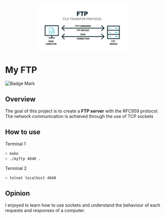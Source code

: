 <p align="center"><img src="../../../images/FTP.png" style="max-width: 300px" alt="ftp"></p>

# My FTP

![Badge Mark](https://img.shields.io/badge/Module%20Mark-A-%2372FA08.svg?&style=for-the-badge&logoColor=black)

## Overview

The goal of this project is to create a **FTP server** with the RFC959 protocol.
The network communication is achieved through the use of TCP sockets

## How to use

Terminal 1
```bash
> make
> ./myftp 4040 .
```

Terminal 2
```bash
> telnet localhost 4040
```

## Opinion

I enjoyed to learn how to use sockets and understand the behaviour of each requests and responses of a computer.
